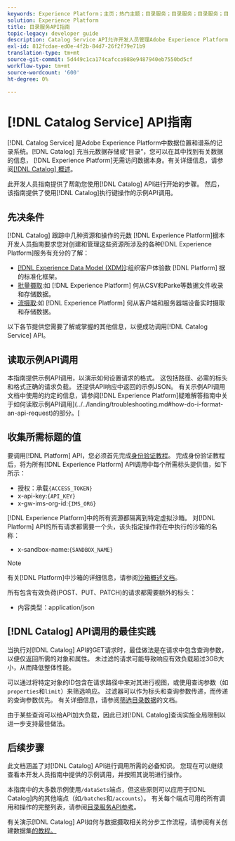 ```yaml
---
keywords: Experience Platform；主页；热门主题；目录服务；目录服务；目录服务；目录
solution: Experience Platform
title: 目录服务API指南
topic-legacy: developer guide
description: Catalog Service API允许开发人员管理Adobe Experience Platform中的数据集元数据。 请按照本指南学习如何使用API执行关键操作。
exl-id: 812fcdae-ed0e-4f2b-84d7-26f2f79e71b9
translation-type: tm+mt
source-git-commit: 5d449c1ca174cafcca988e9487940eb7550bd5cf
workflow-type: tm+mt
source-wordcount: '600'
ht-degree: 0%

---
```


# [!DNL Catalog Service] API指南

[!DNL Catalog Service] 是Adobe Experience Platform中数据位置和谱系的记录系统。[!DNL Catalog] 充当元数据存储或“目录”，您可以在其中找到有关数据的信息， [!DNL Experience Platform]无需访问数据本身。有关详细信息，请参阅[[!DNL Catalog] 概述](../home.md)。

此开发人员指南提供了帮助您使用[!DNL Catalog] API进行开始的步骤。 然后，该指南提供了使用[!DNL Catalog]执行键操作的示例API调用。

## 先决条件

[!DNL Catalog] 跟踪中几种资源和操作的元数 [!DNL Experience Platform]据本开发人员指南要求您对创建和管理这些资源所涉及的各种[!DNL Experience Platform]服务有充分的了解：

* [[!DNL Experience Data Model (XDM)]](../../xdm/home.md):组织客户体验数 [!DNL Platform] 据的标准化框架。
* [批量摄取](../../ingestion/batch-ingestion/overview.md):如 [!DNL Experience Platform] 何从CSV和Parke等数据文件收录和存储数据。
* [流摄取](../../ingestion/streaming-ingestion/overview.md):如 [!DNL Experience Platform] 何从客户端和服务器端设备实时摄取和存储数据。

以下各节提供您需要了解或掌握的其他信息，以便成功调用[!DNL Catalog Service] API。

## 读取示例API调用

本指南提供示例API调用，以演示如何设置请求的格式。 这包括路径、必需的标头和格式正确的请求负载。 还提供API响应中返回的示例JSON。 有关示例API调用文档中使用的约定的信息，请参阅[!DNL Experience Platform]疑难解答指南中关于如何读取示例API调用](../../landing/troubleshooting.md#how-do-i-format-an-api-request)的部分。[

## 收集所需标题的值

要调用[!DNL Platform] API，您必须首先完成[身份验证教程](https://www.adobe.com/go/platform-api-authentication-en)。 完成身份验证教程后，将为所有[!DNL Experience Platform] API调用中每个所需标头提供值，如下所示：

* 授权：承载`{ACCESS_TOKEN}`
* x-api-key:`{API_KEY}`
* x-gw-ims-org-id:`{IMS_ORG}`

[!DNL Experience Platform]中的所有资源都隔离到特定虚拟沙箱。 对[!DNL Platform] API的所有请求都需要一个头，该头指定操作将在中执行的沙箱的名称：

* x-sandbox-name:`{SANDBOX_NAME}`

>[!NOTE]
>
>有关[!DNL Platform]中沙箱的详细信息，请参阅[沙箱概述文档](../../sandboxes/home.md)。

所有包含有效负荷(POST、PUT、PATCH)的请求都需要额外的标头：

* 内容类型：application/json

## [!DNL Catalog] API调用的最佳实践

当执行对[!DNL Catalog] API的GET请求时，最佳做法是在请求中包含查询参数，以便仅返回所需的对象和属性。 未过滤的请求可能导致响应有效负载超过3GB大小，从而降低整体性能。

可以通过将特定对象的ID包含在请求路径中来对其进行视图，或使用查询参数（如`properties`和`limit`）来筛选响应。 过滤器可以作为标头和查询参数传递，而传递的查询参数优先。 有关详细信息，请参阅[筛选目录数据](filter-data.md)的文档。

由于某些查询可以给API加大负载，因此已对[!DNL Catalog]查询实施全局限制以进一步支持最佳做法。

## 后续步骤

此文档涵盖了对[!DNL Catalog] API进行调用所需的必备知识。 您现在可以继续查看本开发人员指南中提供的示例调用，并按照其说明进行操作。

本指南中的大多数示例使用`/dataSets`端点，但这些原则可以应用于[!DNL Catalog]内的其他端点（如`/batches`和`/accounts`）。 有关每个端点可用的所有调用和操作的完整列表，请参阅[目录服务API参考](https://www.adobe.io/apis/experienceplatform/home/api-reference.html#!acpdr/swagger-specs/catalog.yaml)。

有关演示[!DNL Catalog] API如何与数据摄取相关的分步工作流程，请参阅有关创建数据集[的教程。](../datasets/create.md)
